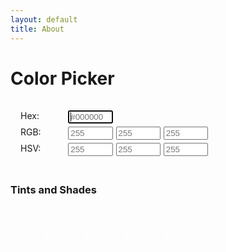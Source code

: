 ```yaml
---
layout: default
title: About
---
```

# Color Picker

<style>
    .colors-editor {
        display: grid;
        grid-template-columns: 1fr 1fr 1fr 1fr;
        grid-template-rows: auto auto auto auto;
        gap: 5px;
        width: 300px;
        padding: 15px;
        border: 1px solid #fff;
        border-radius: 3px;
    }
    .control {
        display: flex;
        flex-direction: column;
    }
    .control input {
        width: 100%;
        box-sizing: border-box;
    }
    .hex {
        grid-column: span 1;
    }
    .tints_and_shades {
        display: grid;
        grid-template-columns: 1fr 1fr 1fr 1fr 1fr 1fr 1fr 1fr 1fr;
        grid-template-rows: auto auto auto auto auto auto auto auto auto;
        gap: 10px;
        width: 250px;
        padding: 5px;
    }
    .tints_and_shades div {
        display: flex;
        flex-direction: column;
        padding: 10px;
        border: 1px solid #fff;
        border-radius: 3px;
    }

</style>

<div class="colors-page">
    <div class="colors-editor" id="colors-editor">
        <div class="control">Hex:</div>
        <div class="control hex">
            <input maxlength="7" id="hex" autofocus placeholder="#000000" pattern="#?[0-9A-Fa-f]{1,6}">
        </div>
        <div></div>
        <div></div>
        <div class="control">RGB:</div>
        <div class="control">
            <input maxlength="3" id="rgb_r" placeholder="255" pattern="\d{1,3}">
        </div>
        <div class="control">
            <input maxlength="3" id="rgb_g" placeholder="255" pattern="\d{1,3}">
        </div>
        <div class="control">
            <input maxlength="3" id="rgb_b" placeholder="255" pattern="\d{1,3}">
        </div>
        <div class="control">HSV:</div>
        <div class="control">
            <input maxlength="3" id="hsv_h" placeholder="255" pattern="\d{1,3}">
        </div>
        <div class="control">
            <input maxlength="3" id="hsv_s" placeholder="255" pattern="\d{1,3}">
        </div>
        <div class="control">
            <input maxlength="3" id="hsv_v" placeholder="255" pattern="\d{1,3}">
        </div>
    </div>
    <h3>Tints and Shades</h3>
    <div class="tints_and_shades">
        <div id="t1"></div>
        <div id="t2"></div>
        <div id="t3"></div>
        <div id="t4"></div>
        <div id="t5"></div>
        <div id="t6"></div>
        <div id="t7"></div>
        <div id="t8"></div>
        <div id="t9"></div>
        <div id="s1"></div>
        <div id="s2"></div>
        <div id="s3"></div>
        <div id="s4"></div>
        <div id="s5"></div>
        <div id="s6"></div>
        <div id="s7"></div>
        <div id="s8"></div>
        <div id="s9"></div>
    </div>
</div>

<script language="javascript">
    (function() {
        const log = document.getElementById('output');
        
        let _controls = {}
        const control_ids = ['rgb_r', 'rgb_g', 'rgb_b', 'hex', 'hsv_h', 'hsv_s', 'hsv_v'];
        control_ids.forEach((id) => {
            registerControl(id)
        });

        function registerControl(id) {
            const control = document.getElementById(id);
            _controls[id] = control;
            control.addEventListener('keyup', keyListener);
        }

        function keyListener(e) {
            const id = e.srcElement.id;

            switch(id) {
                case 'rgb_r':
                case 'rgb_g':
                case 'rgb_b':
                    rgb_change(_controls['rgb_r'].value, _controls['rgb_g'].value, _controls['rgb_b'].value);
                    break;
            }

        }

        function rgb_change(r, g, b) {
            r = !r ? 0 : Math.max(0, Math.min(255, r));
            g = !g ? 0 : Math.max(0, Math.min(255, g));
            b = !b ? 0 : Math.max(0, Math.min(255, b));

            const hex = rgb2hex(r, g, b);
            const editor = document.getElementById('colors-editor');
            editor.style.backgroundColor = hex;
            _controls['hex'].value = hex;

            for (let i = 1; i <= 9; i++) {
                setBgColor('t'+i, tintColor(r, g, b, i * 10));
                setBgColor('s'+i, shadeColor(r, g, b, i * 10));
            }
        }

        function setBgColor(id, color) {
            const e = document.getElementById(id);
            if(e) {
                e.style.backgroundColor = color;
            }
        }

        function rgb2hex(r, g, b) {
            const hex = '#' + [r, g, b]
                .map(v => v.toString(16).padStart(2, '0'))
                .join('');
            return hex.toUpperCase();
        }

        function hex2rgb(hex) {
            hex = hex.replace(/^#/, '');
            if(hex.length === 3) {
                hex = hex.split('').map(c = c + c).join('');
            }
            const bigint = parseInt(hey, 16);
            return {
                r: (bigint >> 16) & 255,
                g: (bigint >> 8) & 255,
                b: bigint & 255
            };
        }

        function hsv2rgb(h, s, v) {
            h = !h ? 0 : h;
            s = !s ? 0 : s / 100;
            v = !v ? 0 : v / 100;
        }

        function tintColor(r, g, b, pct) {
            const p = pct / 100;
            return rgb2hex(
                Math.round(r + (255 - r) * p),
                Math.round(g + (255 - g) * p),
                Math.round(b + (255 - b) * p)
            );
        }

        function shadeColor(r, g, b, pct) {
            const p = pct / 100;
            return rgb2hex(
                Math.round(r * (1 - p)),
                Math.round(g * (1 - p)),
                Math.round(b * (1 - p))
            );
        }

        rgb_change(_controls['rgb_r'].value, _controls['rgb_g'].value, _controls['rgb_b'].value);
    })();
</script>